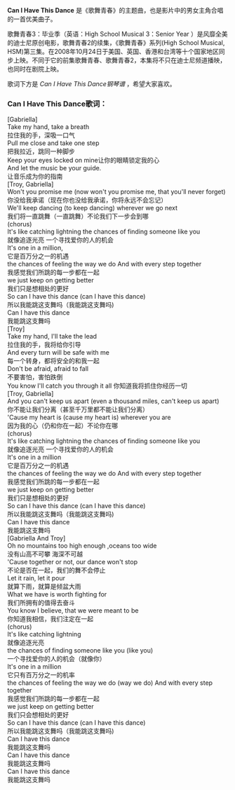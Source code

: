 

**Can I Have This Dance** 是《歌舞青春》的主题曲，也是影片中的男女主角合唱的一首优美曲子。

  
歌舞青春3：毕业季（英语：High School Musical 3：Senior Year
）是风靡全美的迪士尼原创电影，歌舞青春2的续集，《歌舞青春》系列(High School Musical,
HSM)第三集。在2008年10月24日于美国、英国、香港和台湾等十个国家地区同步上映。不同于它的前集歌舞青春、歌舞青春2，本集将不只在迪士尼频道播映，也同时在剧院上映。

  
歌词下方是 _Can I Have This Dance钢琴谱_ ，希望大家喜欢。

### Can I Have This Dance歌词：

[Gabriella]  
Take my hand, take a breath  
拉住我的手，深吸一口气  
Pull me close and take one step  
把我拉近，跳同一种脚步  
Keep your eyes locked on mine让你的眼睛锁定我的心  
And let the music be your guide.  
让音乐成为你的指南  
[Troy, Gabriella]  
Won't you promise me (now won't you promise me, that you'll never forget)  
你没给我承诺（现在你也没给我承诺，你将永远不会忘记）  
We'll keep dancing (to keep dancing) wherever we go next  
我们将一直跳舞（一直跳舞）不论我们下一步会到哪  
(chorus)  
It's like catching lightning the chances of finding someone like you  
就像追逐光亮 一个寻找爱你的人的机会  
It's one in a million,  
它是百万分之一的机遇  
the chances of feeling the way we do And with every step together  
我感觉我们所跳的每一步都在一起  
we just keep on getting better  
我们只是想相处的更好  
So can I have this dance (can I have this dance)  
所以我能跳这支舞吗（我能跳这支舞吗)  
Can I have this dance  
我能跳这支舞吗  
[Troy]  
Take my hand, I'll take the lead  
拉住我的手，我将给你引导  
And every turn will be safe with me  
每一个转身，都将安全的和我一起  
Don't be afraid, afraid to fall  
不要害怕，害怕跌倒  
You know I'll catch you through it all 你知道我将抓住你经历一切  
[Troy, Gabriella]  
And you can't keep us apart (even a thousand miles, can't keep us apart)  
你不能让我们分离（甚至千万里都不能让我们分离）  
'Cause my heart is (cause my heart is) wherever you are  
因为我的心（仍和你在一起）不论你在哪  
(chorus)  
It's like catching lightning the chances of finding someone like you  
就像追逐光亮 一个寻找爱你的人的机会  
It's one in a million  
它是百万分之一的机遇  
the chances of feeling the way we do And with every step together  
我感觉我们所跳的每一步都在一起  
we just keep on getting better  
我们只是想相处的更好  
So can I have this dance (can I have this dance)  
所以我能跳这支舞吗（我能跳这支舞吗)  
Can I have this dance  
我能跳这支舞吗  
[Gabriella And Troy]  
Oh no mountains too high enough ,oceans too wide  
没有山高不可攀 海深不可越  
'Cause together or not, our dance won't stop  
不论是否在一起，我们的舞不会停止  
Let it rain, let it pour  
就算下雨，就算是倾盆大雨  
What we have is worth fighting for  
我们所拥有的值得去奋斗  
You know I believe, that we were meant to be  
你知道我相信，我们注定在一起  
(chorus)  
It's like catching lightning  
就像追逐光亮  
the chances of finding someone like you (like you)  
一个寻找爱你的人的机会（就像你）  
It's one in a million  
它只有百万分之一的机率  
the chances of feeling the way we do (way we do) And with every step together  
我感觉我们所跳的每一步都在一起  
we just keep on getting better  
我们只会想相处的更好  
So can I have this dance (can I have this dance)  
所以我能跳这支舞吗（我能跳这支舞吗)  
Can I have this dance  
我能跳这支舞吗  
Can I have this dance  
我能跳这支舞吗  
Can I have this dance  
我能跳这支舞吗

